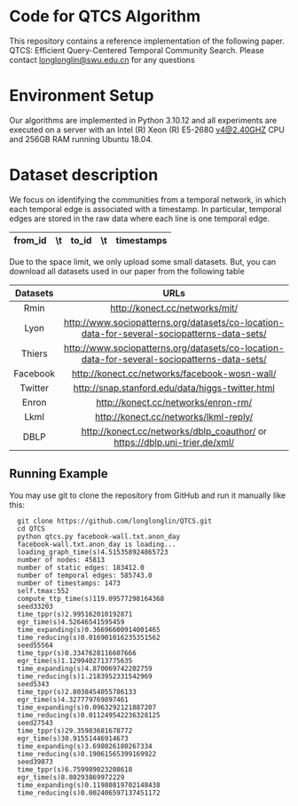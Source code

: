 # Code for QTCS Algorithm

This repository contains a reference implementation of the following paper. QTCS: Efficient Query-Centered Temporal Community Search.  Please contact longlonglin@swu.edu.cn for any questions


# Environment Setup

Our algorithms are implemented in Python 3.10.12 and all experiments are executed on a server with  an Intel (R) Xeon (R) E5-2680 v4@2.40GHZ CPU and 256GB RAM running Ubuntu 18.04. 


# Dataset description
We focus on identifying the communities from a temporal network, in which each temporal edge is associated with a timestamp. In particular, temporal edges are stored in the raw data where each line is one temporal edge.
 
| from_id | \t  | to_id    | \t  |  timestamps  |
| :----:  |:----: | :----:   |:----:   | :----: |

Due to the space limit, we only upload some small datasets. But, you can download all datasets used in our paper from the following table

| Datasets | URLs  |
| :----:  |:----: | 
| Rmin | http://konect.cc/networks/mit/|
| Lyon | http://www.sociopatterns.org/datasets/co-location-data-for-several-sociopatterns-data-sets/|
| Thiers | http://www.sociopatterns.org/datasets/co-location-data-for-several-sociopatterns-data-sets/|
|Facebook |  http://konect.cc/networks/facebook-wosn-wall/|
| Twitter | http://snap.stanford.edu/data/higgs-twitter.html|
| Enron | http://konect.cc/networks/enron-rm/ |
| Lkml | http://konect.cc/networks/lkml-reply/|
| DBLP | http://konect.cc/networks/dblp_coauthor/ or https://dblp.uni-trier.de/xml/ |



 ## Running Example
  You may use git to clone the repository from GitHub and run it manually like this:
  
      git clone https://github.com/longlonglin/QTCS.git
      cd QTCS
      python qtcs.py facebook-wall.txt.anon_day
      facebook-wall.txt.anon_day is loading...
      loading_graph_time(s)4.515358924865723
      number of nodes: 45813
      number of static edges: 183412.0
      number of temporal edges: 585743.0
      number of timestamps: 1473
      self.tmax:552
      compute_ttp_time(s)119.09577298164368
      seed33203
      time_tppr(s)2.995162010192871
      egr_time(s)4.52646541595459
      time_expanding(s)0.36696600914001465
      time_reducing(s)0.016901016235351562
      seed55564
      time_tppr(s)0.3347628116607666
      egr_time(s)1.1299402713775635
      time_expanding(s)4.870069742202759
      time_reducing(s)1.2183952331542969
      seed5343
      time_tppr(s)2.8038454055786133
      egr_time(s)4.327779769897461
      time_expanding(s)0.0963292121887207
      time_reducing(s)0.011249542236328125
      seed27543
      time_tppr(s)29.35983681678772
      egr_time(s)30.91551446914673
      time_expanding(s)3.698026180267334
      time_reducing(s)0.19061565399169922
      seed39873
      time_tppr(s)6.759989023208618
      egr_time(s)8.80293869972229
      time_expanding(s)0.11980819702148438
      time_reducing(s)0.002406597137451172





